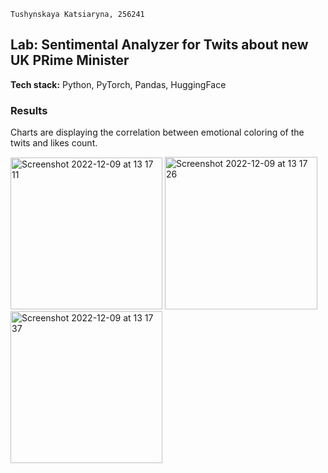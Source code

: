 `Tushynskaya Katsiaryna, 256241`

## Lab: Sentimental Analyzer for Twits about new UK PRime Minister 
**Tech stack:** Python, PyTorch, Pandas, HuggingFace


### Results
Charts are displaying the correlation between emotional coloring of the twits and likes count.

<img width="243" alt="Screenshot 2022-12-09 at 13 17 11" src="https://user-images.githubusercontent.com/43992068/206679484-124c1019-1003-4885-9f85-74163a4195f6.png">
<img width="244" alt="Screenshot 2022-12-09 at 13 17 26" src="https://user-images.githubusercontent.com/43992068/206679523-ab3cb156-4c5c-43ab-b84d-d4a5f80d6619.png">
<img width="243" alt="Screenshot 2022-12-09 at 13 17 37" src="https://user-images.githubusercontent.com/43992068/206679557-93d14674-fedc-4830-887d-20d11c8fed06.png">
